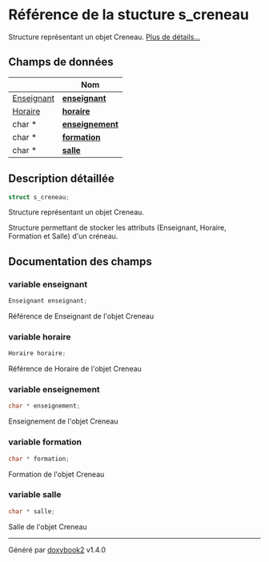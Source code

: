 # Référence de la stucture s_creneau

Structure représentant un objet Creneau.  [Plus de détails...](#description-détaillée)

## Champs de données

|                | Nom           |
| -------------- | -------------- |
| [Enseignant](/Files/enseignant_8h.md#typedef-enseignant) | **[enseignant](/Classes/structs__creneau.md#variable-enseignant)**  |
| [Horaire](/Files/horaire_8h.md#typedef-horaire) | **[horaire](/Classes/structs__creneau.md#variable-horaire)**  |
| char * | **[enseignement](/Classes/structs__creneau.md#variable-enseignement)**  |
| char * | **[formation](/Classes/structs__creneau.md#variable-formation)**  |
| char * | **[salle](/Classes/structs__creneau.md#variable-salle)**  |

## Description détaillée

```c
struct s_creneau;
```

Structure représentant un objet Creneau.

Structure permettant de stocker les attributs (Enseignant, Horaire, Formation et Salle) d'un créneau.

## Documentation des champs

### variable enseignant

```c
Enseignant enseignant;
```

Référence de Enseignant de l'objet Creneau

### variable horaire

```c
Horaire horaire;
```

Référence de Horaire de l'objet Creneau

### variable enseignement

```c
char * enseignement;
```

Enseignement de l'objet Creneau

### variable formation

```c
char * formation;
```

Formation de l'objet Creneau

### variable salle

```c
char * salle;
```

Salle de l'objet Creneau

---

Généré par [doxybook2](https://github.com/matusnovak/doxybook2) v1.4.0
